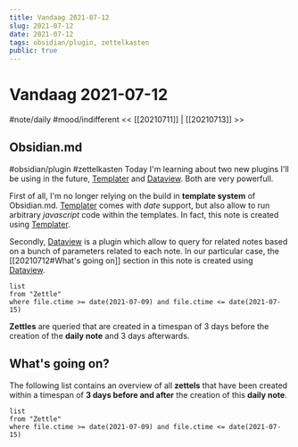 ```yaml
---
title: Vandaag 2021-07-12
slug: 2021-07-12
date: 2021-07-12
tags: obsidian/plugin, zettelkasten 
public: true
---
```


# Vandaag 2021-07-12
#note/daily #mood/indifferent
<< [[20210711]] | [[20210713]] >>
## Obsidian.md
#obsidian/plugin #zettelkasten 
Today I'm learning about two new plugins I'll be using in the future, [Templater]  and [Dataview]. Both are very powerfull. 

First of all, I'm no longer relying on the build in **template system** of Obsidian.md. [Templater] comes with *date* support, but also allow to run arbitrary *javascript* code within the templates. In fact, this note is created using [Templater]. 

Secondly, [Dataview] is a plugin which allow to query for related notes based on a bunch of parameters related to each note. In our particular case, the [[20210712#What's going on]] section in this note is created using [Dataview]. 

```
list
from "Zettle"
where file.ctime >= date(2021-07-09) and file.ctime <= date(2021-07-15) 
```
**Zettles** are queried that are created in a timespan of 3 days before the creation of the **daily note** and 3 days afterwards. 

## What's going on?
The following list contains an overview of all **zettels** that have been created within a timespan of  **3 days before and after** the creation of this **daily note**. 

```dataview
list
from "Zettle"
where file.ctime >= date(2021-07-09) and file.ctime <= date(2021-07-15) 
```

[Templater]: https://silentvoid13.github.io/Templater/
[Dataview]: https://github.com/blacksmithgu/obsidian-dataview